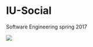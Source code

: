 # IU-Social
Software Engineering spring 2017 

<img src="https://travis-ci.org/travis-ci/travis-web.svg?branch=master"/>
